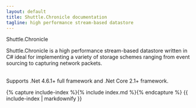 ```yaml
---
layout: default
title: Shuttle.Chronicle documentation
tagline: high performance stream-based datastore
---
```

<div class='card'>
    <div class="card-header">
        Shuttle.Chronicle
    </div>
    <div class="card-body">
        <p>Shuttle.Chronicle is a high performance stream-based datastore written in C# ideal for implementing a variety of storage schemes ranging from event sourcing to capturing network packets.</p>
    </div>
</div>
<br/>
<div class="alert alert-success" role="alert">
    Supports .Net 4.6.1+ full framework and .Net Core 2.1+ framework.
</div>

{% capture include-index %}{% include index.md %}{% endcapture %}
{{ include-index | markdownify }}

